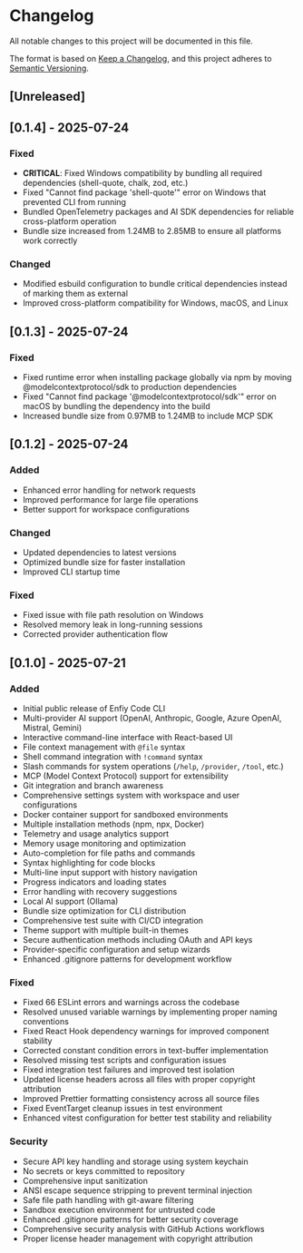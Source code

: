 # Changelog

All notable changes to this project will be documented in this file.

The format is based on [Keep a Changelog](https://keepachangelog.com/en/1.0.0/),
and this project adheres to [Semantic Versioning](https://semver.org/spec/v2.0.0.html).

## [Unreleased]

## [0.1.4] - 2025-07-24

### Fixed

- **CRITICAL**: Fixed Windows compatibility by bundling all required dependencies (shell-quote, chalk, zod, etc.)
- Fixed "Cannot find package 'shell-quote'" error on Windows that prevented CLI from running
- Bundled OpenTelemetry packages and AI SDK dependencies for reliable cross-platform operation
- Bundle size increased from 1.24MB to 2.85MB to ensure all platforms work correctly

### Changed

- Modified esbuild configuration to bundle critical dependencies instead of marking them as external
- Improved cross-platform compatibility for Windows, macOS, and Linux

## [0.1.3] - 2025-07-24

### Fixed

- Fixed runtime error when installing package globally via npm by moving @modelcontextprotocol/sdk to production dependencies
- Fixed "Cannot find package '@modelcontextprotocol/sdk'" error on macOS by bundling the dependency into the build
- Increased bundle size from 0.97MB to 1.24MB to include MCP SDK

## [0.1.2] - 2025-07-24

### Added

- Enhanced error handling for network requests
- Improved performance for large file operations
- Better support for workspace configurations

### Changed

- Updated dependencies to latest versions
- Optimized bundle size for faster installation
- Improved CLI startup time

### Fixed

- Fixed issue with file path resolution on Windows
- Resolved memory leak in long-running sessions
- Corrected provider authentication flow

## [0.1.0] - 2025-07-21

### Added

- Initial public release of Enfiy Code CLI
- Multi-provider AI support (OpenAI, Anthropic, Google, Azure OpenAI, Mistral, Gemini)
- Interactive command-line interface with React-based UI
- File context management with `@file` syntax
- Shell command integration with `!command` syntax
- Slash commands for system operations (`/help`, `/provider`, `/tool`, etc.)
- MCP (Model Context Protocol) support for extensibility
- Git integration and branch awareness
- Comprehensive settings system with workspace and user configurations
- Docker container support for sandboxed environments
- Multiple installation methods (npm, npx, Docker)
- Telemetry and usage analytics support
- Memory usage monitoring and optimization
- Auto-completion for file paths and commands
- Syntax highlighting for code blocks
- Multi-line input support with history navigation
- Progress indicators and loading states
- Error handling with recovery suggestions
- Local AI support (Ollama)
- Bundle size optimization for CLI distribution
- Comprehensive test suite with CI/CD integration
- Theme support with multiple built-in themes
- Secure authentication methods including OAuth and API keys
- Provider-specific configuration and setup wizards
- Enhanced .gitignore patterns for development workflow

### Fixed

- Fixed 66 ESLint errors and warnings across the codebase
- Resolved unused variable warnings by implementing proper naming conventions
- Fixed React Hook dependency warnings for improved component stability
- Corrected constant condition errors in text-buffer implementation
- Resolved missing test scripts and configuration issues
- Fixed integration test failures and improved test isolation
- Updated license headers across all files with proper copyright attribution
- Improved Prettier formatting consistency across all source files
- Fixed EventTarget cleanup issues in test environment
- Enhanced vitest configuration for better test stability and reliability

### Security

- Secure API key handling and storage using system keychain
- No secrets or keys committed to repository
- Comprehensive input sanitization
- ANSI escape sequence stripping to prevent terminal injection
- Safe file path handling with git-aware filtering
- Sandbox execution environment for untrusted code
- Enhanced .gitignore patterns for better security coverage
- Comprehensive security analysis with GitHub Actions workflows
- Proper license header management with copyright attribution

